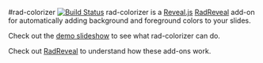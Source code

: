 #rad-colorizer [![Build Status](https://travis-ci.org/joelarson4/rad-colorizer.svg)](https://travis-ci.org/joelarson4/rad-colorizer)
rad-colorizer is a [Reveal.js](http://lab.hakim.se/reveal-js/) [RadReveal](https://github.com/joelarson4/radReveal) add-on for automatically adding background and foreground colors to your slides.

Check out the [demo slideshow](http://joelarson4.github.io/rad-colorizer/demo.html) to see what rad-colorizer can do.

Check out [RadReveal](https://github.com/joelarson4/radReveal) to understand how these add-ons work.
